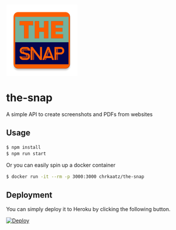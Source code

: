 ![Logo](logo.png)

# the-snap

A simple API to create screenshots and PDFs from websites

## Usage

```bash
$ npm install
$ npm run start
```

Or you can easily spin up a docker container

```bash
$ docker run -it --rm -p 3000:3000 chrkaatz/the-snap
```

## Deployment

You can simply deploy it to Heroku by clicking the following button.

[![Deploy](https://www.herokucdn.com/deploy/button.svg)](https://heroku.com/deploy)
